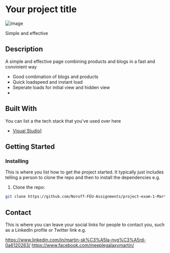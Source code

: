 # Your project title

![image](https://prototype.meeplegalaxy.com/wp-content/uploads/2023/12/portofilio-exam-1.png)

Simple and effective

## Description

A simple and effective page combining products and blogs in a fast and convinient way

- Good combination of blogs and products
- Quick loadspeed and instant load
- Seperate loads for initial view and hidden view
- 

## Built With

You can list a the tech stack that you've used over here

- [Visual Studio](https://code.visualstudio.com/)]

## Getting Started

### Installing

This is where you list how to get the project started. It typically just includes telling a person to clone the repo and then to install the dependencies e.g.

1. Clone the repo:

```bash
git clone https://github.com/Noroff-FEU-Assignments/project-exam-1-Martinsn676.git
```

## Contact

This is where you can leave your social links for people to contact you, such as a LinkedIn profile or Twitter link e.g.

https://www.linkedin.com/in/martin-sk%C3%A5la-nyg%C3%A5rd-0a6120263/
https://www.facebook.com/meeplegalaxymartin/

